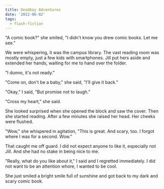 ```yaml
---
title: Deadboy Adventures
date: '2012-06-02'
tags:
  - flash-fiction
---
```


"A comic book?" she smiled, "I didn't know you drew comic books. Let me see."

<!-- truncate -->

We were whispering, it was the campus library. The vast reading room was mostly
empty, just a few kids with smartphones. Jill put hers aside and extended her
hands, waiting for me to hand over the folder.

"I dunno, it's not ready."

"Come on, don't be a baby," she said, "I'll give it back."

"Okay," I said, "But promise not to laugh."

"Cross my heart," she said.

She looked surprised when she opened the block and saw the cover. Then she
started reading. After a few minutes she raised her head. Her cheeks were
flushed.

"Wow," she whispered in agitation, "This is great. And scary, too. I forgot
where I was for a second. Wow."

That caught me off guard. I did not expect anyone to like it, especially not
Jill. And she had no stake in being nice to me.

"Really, what do you like about it," I said and I regretted immediately. I did
not want to be an attention whore, I wanted to be cool.

She just smiled a bright smile full of sunshine and got back to my dark and
scary comic book.
